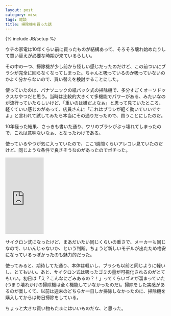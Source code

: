```yaml
---
layout: post
category: misc
tags: 雑談
title: 掃除機を買った話
---
```

{% include JB/setup %}

ウチの家電は10年くらい前に買ったものが結構あって、そろそろ壊れ始めたりして買い替えが必要な時期が来ているらしい。

その中の一つ、掃除機が少し前から怪しい感じだったのだけど、この前ついにブラシが完全に回らなくなってしまった。ちゃんと吸っているのか吸っていないのかよく分からないので、買い替えを検討することにした。

使っていたのは、パナソニックの紙パック式の掃除機で、多分すごくオーソドックスなやつだと思う。当時は比較的大きくて多機能でパワーがある、みたいなのが流行っていたらしいけど、「重いのは嫌だよなぁ」と思って見ていたところ、軽くていい感じのがあって、店員さんに「これはブラシが軽く動いていいですよ」と言われて試してみたら本当にその通りだったので、買うことにしたのだ。

10年経った結果、さっきも書いた通り、ウリのブラシがぶっ壊れてしまったので、これは意味ないなぁ、となったわけである。

使っているやつが気に入っていたので、ここ1週間くらいアレコレ見ていたのだけど、同じような条件で良さそうなのがあったのでポチった。

<iframe style="width:120px;height:240px;" marginwidth="0" marginheight="0" scrolling="no" frameborder="0" src="https://rcm-fe.amazon-adsystem.com/e/cm?ref=qf_sp_asin_til&t=tsucchisblog-22&m=amazon&o=9&p=8&l=as1&{{additionalParams}}&asins=B0752JTJLX&linkId={{link_id}}&bc1={{showServedBorder}}&lt1={{openInNewWindow}}&fc1={{servedPriceColor}}&lc1={{servedTitleColor}}&bg1={{servedBGColor}}&f=ifr">
</iframe>

サイクロン式になったけど、まあだいたい同じくらいの重さで、メーカーも同じなので、いいんじゃないか、という判断。ちょうど新しいモデルが出たため格安になっているっぽかったのも魅力的だった。

使ってみると、期待してた通り、本体は軽いし、ブラシも以前と同じように軽いし、とてもいい。あと、サイクロン式は吸ったゴミの量が可視化されるのがとてもいい。初日は「え？こんなにごみあるの？！」ってくらいゴミが溜まっていた(つまり壊れかけの掃除機は全く機能していなかったのだ)。掃除をした実感があるのが楽しくて、以前は週末のどちらか一日しか掃除しなかったのに、掃除機を購入してからは毎日掃除をしている。

ちょっと大きな買い物もたまにはいいものだな、と思った。


